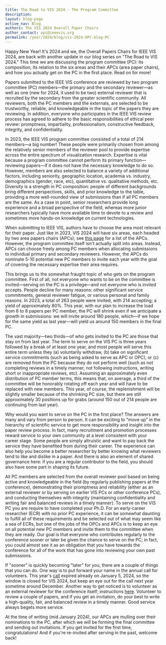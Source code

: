 ```yaml
---
title: The Road to VIS 2024 - The Program Committee
description: 
layout: blog-page
active_nav: Blog
authors: The VIS 2024 Overall Paper Chairs
author_contact: opc@ieeevis.org
permalink: /year/2024/blog/vis-2024-OPC-blog-PC
---
```


Happy New Year! It's 2024 and we, the Overall Papers Chairs for IEEE VIS 2024, are back with another update in our blog series on "The Road to VIS 2024." This time we are discussing the program committee (PC): its composition, its relation to the six areas and their APCs (area paper chairs), and how you actually get on the PC in the first place. Read on for more!

Papers submitted to the IEEE VIS conference are reviewed by two program committee (PC) members—the primary and the secondary reviewer—as well as one (new for 2024, it used to be two) external reviewer that is recruited by the secondary from the greater scientific community. All reviewers, both the PC members and the externals, are selected to be trustworthy, reliable, and knowledgeable in the topic of the papers they are reviewing. In addition, everyone who participates in the IEEE VIS review process has agreed to adhere to the basic responsibilities of ethical peer review: promptness, impartiality, professionalism, constructive feedback, integrity, and confidentiality.

In 2023, the IEEE VIS program committee consisted of a total of 214 members—a big number! These people were primarily chosen from among the relatively senior members of the reviewer pool to provide expertise across the entire spectrum of visualization research. Expertise is vital because a program committee cannot perform its primary function—reviewing papers—if it does not have the necessary knowledge to do so. However, members are also selected to balance a variety of additional factors, including seniority, geographic location, academia vs. industry, demographics (gender, race, etc), quantitative vs. qualitative methods, etc. Diversity is a strength in PC composition: people of different backgrounds bring different perspectives, skills, and prior knowledge to the table, providing a more well-rounded view of submissions than if all PC members are the same. As a case in point, senior researchers provide long experience and a broad perspective of the field, whereas more junior researchers typically have more available time to devote to a review and sometimes more hands-on knowledge on current technologies.

When submitting to IEEE VIS, authors have to choose the area most relevant for their paper. Just like in 2023, VIS 2024 will have six areas, each headed by two area papers chairs (APCs); see [this page](https://ieeevis.org/year/2024/info/committees/conference-committee) for a list of the APCs. However, the program committee itself isn't actually split into areas. Instead, APCs can choose freely among PC members when allocating submissions to individual primary and secondary reviewers. However, the APCs do nominate 5-10 potential new PC members to invite each year with the goal of covering the necessary expertise their area requires.

This brings us to the somewhat fraught topic of who gets on the program committee. First of all, not everyone who wants to be on the committee is invited—serving on the PC is a privilege—and not everyone who is invited accepts. People decline for many reasons: other significant service commitments, general reviewer fatigue, or various personal and family reasons. In 2023, a total of 263 people were invited, with 214 accepting; a yield of approximately 80%. This year, with our plan to increase the load from 6 to 8 papers per PC member, the PC will shrink even if we anticipate a growth in submissions: we will invite around 180 people, which—if we hope for the same yield as last year—will yield us around 150 members in the final PC.

The vast majority—two thirds—of who gets invited to the PC are those that stay on from last year. The term to serve on the VIS PC is three years followed by a break of at least one year, and most people will serve this entire term unless they (a) voluntarily withdraw, (b) take on significant service commitments (such as being asked to serve as APC or OPC), or (c) are removed from the PC because they do not perform well (such as not completing reviews in a timely manner, not following instructions, writing short or inappropriate reviews, etc). Assuming an approximately even distribution of PC member terms, this means that, on average, a third of the committee will be honorably rotating off each year and will have to be replaced with new members. This year, of course, the replenishment will be slightly smaller because of the shrinking PC size, but there are still approximately 30 positions up for grabs (around 150 out of 214 people are continuing from last year).

Why would you want to serve on the PC in the first place? The answers are many and vary from person to person. It can be exciting to "move up" in the hierarchy of scientific service to get more responsibility and insight into the paper review process. In fact, many recruitment and promotion processes reward service to your own community at a level consistent with your career stage. Some people are simply altruistic and want to pay back the service they have benefited from during their career. The experience can also help you become a better researcher by better knowing what reviewers tend to like and dislike in a paper. And there is also an element of shared governance here: if you are a regular contributor to the field, you should also have some part in shaping its future.

All PC members are selected from the overall reviewer pool based on being active and knowledgeable in the field (by regularly publishing papers at the conference), demonstrating their promptness and reliability (either as an external reviewer or by serving on earlier VIS PCs or other conference PCs), and conducting themselves with integrity (maintaining confidentiality and writing fair and balanced reviews in a timely manner). To serve on the VIS PC you are require to have completed your Ph.D. For an early-career researcher (ECR) with no prior PC experience, it can be somewhat daunting to fulfill all of these requirements and be selected out of what may seem like a sea of ECRs, but one of the jobs of the OPCs and APCs is to keep an eye on all potential new PC members and invite them to the committee when they are ready. Our goal is that everyone who contributes regularly to the conference sooner or later be given the chance to serve on the PC; in fact, you could almost see it as an obligation that you have towards the conference for all of the work that has gone into reviewing your own past submissions.

If "sooner" is quickly becoming "later" for you, there are a couple of things that you can do. One way is to put forward your name in the annual call for volunteers. This year's [call](https://twitter.com/ieeevis/status/1737149239107506604) expired already on January 5, 2024, so the window is closed for VIS 2024, but keep an eye out for the call next year sometime around December. Another way to get noticed is to volunteer as an external reviewer for the conference itself; instructions [here](https://ieeevis.org/year/2024/info/call-participation/review-instructions#external-reviewing-instructions). Volunteer to review a couple of papers, and if you get an invitation, do your best to write a high-quality, fair, and balanced review in a timely manner. Good service always begets more service.

At the time of writing (mid January 2024), our APCs are mulling over their nominations to the PC, after which we will be forming the final committee and sending out invitations. If you get invited for the first time, congratulations! And if you're re-invited after serving in the past, welcome back!
